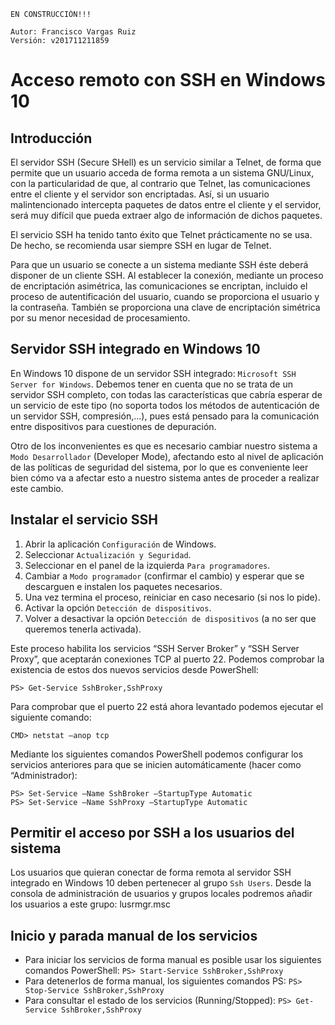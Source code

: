     EN CONSTRUCCIÓN!!!

    Autor: Francisco Vargas Ruiz
    Versión: v201711211859

# Acceso remoto con SSH en Windows 10

## Introducción

El servidor SSH (Secure SHell) es un servicio similar a Telnet, de forma que permite que un usuario acceda de forma remota a un sistema GNU/Linux, con la particularidad de que, al contrario que Telnet, las comunicaciones entre el cliente y el servidor son encriptadas. Así, si un usuario malintencionado intercepta paquetes de datos entre el cliente y el servidor, será muy difícil que pueda extraer algo de información de dichos paquetes.

El servicio SSH ha tenido tanto éxito que Telnet prácticamente no se usa. De hecho, se recomienda usar siempre SSH en lugar de
Telnet.

Para que un usuario se conecte a un sistema mediante SSH éste deberá disponer de un cliente SSH. Al establecer la conexión, mediante un proceso de encriptación asimétrica, las comunicaciones se encriptan, incluido el proceso de autentificación del usuario, cuando se proporciona el usuario y la contraseña. También se proporciona una clave de encriptación simétrica por su
menor necesidad de procesamiento.

## Servidor SSH integrado en Windows 10

En Windows 10 dispone de un servidor SSH integrado: `Microsoft SSH Server for Windows`.
Debemos tener en cuenta que no se trata de un servidor SSH completo, con todas las características que cabría esperar de un
servicio de este tipo (no soporta todos los métodos de autenticación de un servidor SSH, compresión,...), pues está pensado para la comunicación entre dispositivos para cuestiones de depuración.

Otro de los inconvenientes es que es necesario cambiar nuestro sistema a `Modo Desarrollador` (Developer Mode), afectando
esto al nivel de aplicación de las políticas de seguridad del sistema, por lo que es conveniente leer bien cómo va a afectar esto a nuestro sistema antes de proceder a realizar este cambio.

## Instalar el servicio SSH

1. Abrir la aplicación `Configuración` de Windows.
2. Seleccionar `Actualización y Seguridad`.
3. Seleccionar en el panel de la izquierda `Para programadores`.
4. Cambiar a `Modo programador` (confirmar el cambio) y esperar que se descarguen e instalen los paquetes necesarios.
5. Una vez termina el proceso, reiniciar en caso necesario (si nos lo pide).
6. Activar la opción `Detección de dispositivos`.
7. Volver a desactivar la opción `Detección de dispositivos` (a no ser que queremos tenerla activada).

Este proceso habilita los servicios “SSH Server Broker” y “SSH Server Proxy”, que aceptarán conexiones TCP al puerto 22.
Podemos comprobar la existencia de estos dos nuevos servicios desde PowerShell:

`PS> Get-Service SshBroker,SshProxy`

Para comprobar que el puerto 22 está ahora levantado podemos ejecutar el siguiente comando:

`CMD> netstat –anop tcp`

Mediante los siguientes comandos PowerShell podemos configurar los servicios anteriores para que se inicien automáticamente
(hacer como “Administrador):
```
PS> Set-Service –Name SshBroker –StartupType Automatic
PS> Set-Service –Name SshProxy –StartupType Automatic
```

## Permitir el acceso por SSH a los usuarios del sistema

Los usuarios que quieran conectar de forma remota al servidor SSH integrado en Windows 10 deben pertenecer al grupo `Ssh
Users`. Desde la consola de administración de usuarios y grupos locales podremos añadir los usuarios a este grupo:
lusrmgr.msc

## Inicio y parada manual de los servicios

* Para iniciar los servicios de forma manual es posible usar los siguientes comandos PowerShell: `PS> Start-Service SshBroker,SshProxy`
* Para detenerlos de forma manual, los siguientes comandos PS: `PS> Stop-Service SshBroker,SshProxy`
* Para consultar el estado de los servicios (Running/Stopped): `PS> Get-Service SshBroker,SshProxy`
